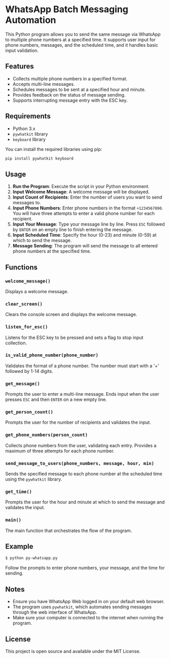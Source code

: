 # WhatsApp Batch Messaging Automation

This Python program allows you to send the same message via WhatsApp to multiple phone numbers at a specified time. It supports user input for phone numbers, messages, and the scheduled time, and it handles basic input validation.

## Features

- Collects multiple phone numbers in a specified format.
- Accepts multi-line messages.
- Schedules messages to be sent at a specified hour and minute.
- Provides feedback on the status of message sending.
- Supports interrupting message entry with the ESC key.

## Requirements

- Python 3.x
- `pywhatkit` library
- `keyboard` library

You can install the required libraries using pip:

```bash
pip install pywhatkit keyboard
```

## Usage

1. **Run the Program**: Execute the script in your Python environment.
2. **Input Welcome Message**: A welcome message will be displayed.
3. **Input Count of Recipients**: Enter the number of users you want to send messages to.
4. **Input Phone Numbers**: Enter phone numbers in the format `+1234567890`. You will have three attempts to enter a valid phone number for each recipient.
5. **Input Your Message**: Type your message line by line. Press `ESC` followed by `ENTER` on an empty line to finish entering the message.
6. **Input Scheduled Time**: Specify the hour (0-23) and minute (0-59) at which to send the message.
7. **Message Sending**: The program will send the message to all entered phone numbers at the specified time.

## Functions

### `welcome_message()`

Displays a welcome message.

### `clear_screen()`

Clears the console screen and displays the welcome message.

### `listen_for_esc()`

Listens for the ESC key to be pressed and sets a flag to stop input collection.

### `is_valid_phone_number(phone_number)`

Validates the format of a phone number. The number must start with a '+' followed by 1-14 digits.

### `get_message()`

Prompts the user to enter a multi-line message. Ends input when the user presses `ESC` and then `ENTER` on a new empty line.

### `get_person_count()`

Prompts the user for the number of recipients and validates the input.

### `get_phone_numbers(person_count)`

Collects phone numbers from the user, validating each entry. Provides a maximum of three attempts for each phone number.

### `send_message_to_users(phone_numbers, message, hour, min)`

Sends the specified message to each phone number at the scheduled time using the `pywhatkit` library.

### `get_time()`

Prompts the user for the hour and minute at which to send the message and validates the input.

### `main()`

The main function that orchestrates the flow of the program.

## Example

```bash
$ python py-whatsapp.py
```

Follow the prompts to enter phone numbers, your message, and the time for sending.

## Notes

- Ensure you have WhatsApp Web logged in on your default web browser.
- The program uses `pywhatkit`, which automates sending messages through the web interface of WhatsApp.
- Make sure your computer is connected to the internet when running the program.

## License

This project is open source and available under the MIT License.
